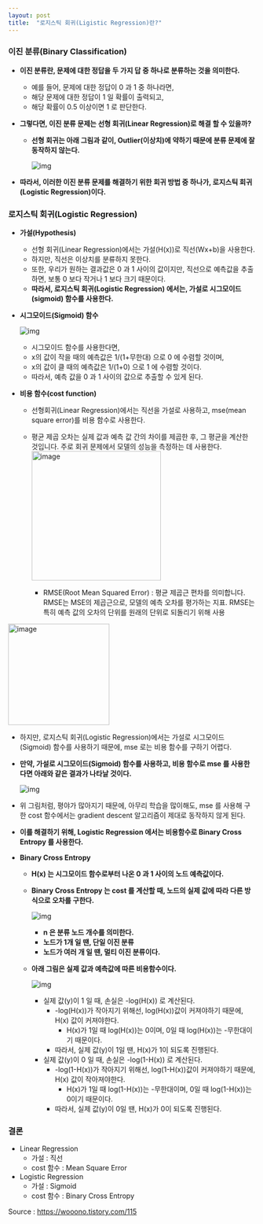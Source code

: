 ```yaml
---
layout: post
title:  "로지스틱 회귀(Ligistic Regression)란?"
---
```



### 이진 분류(Binary Classification)

- **이진 분류란, 문제에 대한 정답을 두 가지 답 중 하나로 분류하는 것을 의미한다.**

  - 예를 들어, 문제에 대한 정답이 0 과 1 중 하나라면,
  - 해당 문제에 대한 정답이 1 일 확률이 출력되고,
  - 해당 확률이 0.5 이상이면 1 로 판단한다.

- **그렇다면, 이진 분류 문제는 선형 회귀(Linear Regression)로 해결 할 수 있을까?**

  - **선형 회귀는 아래 그림과 같이, Outlier(이상치)에 약하기 때문에 분류 문제에 잘 동작하지 않는다.**

    

    ![img](https://blog.kakaocdn.net/dn/sajVc/btrmFNxTX7z/p3PrQD6cRbwotST5GR57Qk/img.png)

    

- **따라서, 이러한 이진 분류 문제를 해결하기 위한 회귀 방법 중 하나가, 로지스틱 회귀(Logistic Regression)이다.**

### 로지스틱 회귀(Logistic Regression)

- **가설(Hypothesis)**

  - 선형 회귀(Linear Regression)에서는 가설(H(x))로 직선(Wx+b)을 사용한다.
  - 하지만, 직선은 이상치를 분류하지 못한다.
  - 또한, 우리가 원하는 결과값은 0 과 1 사이의 값이지만, 직선으로 예측값을 추출하면, 보통 0 보다 작거나 1 보다 크기 때문이다.
  - **따라서, 로지스틱 회귀(Logistic Regression) 에서는, 가설로 시그모이드(sigmoid) 함수를 사용한다.**

- **시그모이드(Sigmoid) 함수**

  

  ![img](https://blog.kakaocdn.net/dn/qlDRK/btrmGg7Qebo/OTzQ5WE2IjulVGD50F4RC0/img.png)

  

  - 시그모이드 함수를 사용한다면,
  - x의 값이 작을 때의 예측값은 1/(1+무한대) 으로 0 에 수렴할 것이며,
  - x의 값이 클 때의 예측값은 1/(1+0) 으로 1 에 수렴할 것이다.
  - 따라서, 예측 값을 0 과 1 사이의 값으로 추출할 수 있게 된다.

- **비용 함수(cost function)**

  - 선형회귀(Linear Regression)에서는 직선을 가설로 사용하고, mse(mean square error)를 비용 함수로 사용한다.
  - 평균 제곱 오차는 실제 값과 예측 값 간의 차이를 제곱한 후, 그 평균을 계산한 것입니다. 주로 회귀 문제에서 모델의 성능을 측정하는 데 사용한다.
    <img width="263" alt="image" src="https://github.com/leelang7/leelang7.github.io/assets/67309088/af8922f2-6c5f-42cc-9a8a-01a993ac587e">

    * RMSE(Root Mean Squared Error) : 평균 제곱근 편차를 의미합니다. RMSE는 MSE의 제곱근으로, 모델의 예측 오차를 평가하는 지표. RMSE는 특히 예측 값의 오차의 단위를 원래의 단위로 되돌리기 위해 사용
<img width="206" alt="image" src="https://github.com/leelang7/leelang7.github.io/assets/67309088/aba0f435-ce33-49a0-89f1-4e86b51d93be">

  - 하지만, 로지스틱 회귀(Logistic Regression)에서는 가설로 시그모이드(Sigmoid) 함수를 사용하기 때문에, mse 로는 비용 함수를 구하기 어렵다.

  - **만약, 가설로 시그모이드(Sigmoid) 함수를 사용하고, 비용 함수로 mse 를 사용한다면 아래와 같은 결과가 나타날 것이다.**

    

    ![img](https://blog.kakaocdn.net/dn/vH3aD/btrmALnXY8r/AXGot9tvzxyhJ1UfisBWuK/img.png)

    

  - 위 그림처럼, 평야가 많아지기 때문에, 아무리 학습을 많이해도, mse 를 사용해 구한 cost 함수에서는 gradient descent 알고리즘이 제대로 동작하지 않게 된다.

  - **이를 해결하기 위해, Logistic Regression 에서는 비용함수로 Binary Cross Entropy 를 사용한다.**

- **Binary Cross Entropy**

  - **H(x) 는 시그모이드 함수로부터 나온 0 과 1 사이의 노드 예측값이다.**

  - **Binary Cross Entropy 는 cost 를 계산할 때, 노드의 실제 값에 따라 다른 방식으로 오차를 구한다.**

    

    ![img](https://blog.kakaocdn.net/dn/cnpFl8/btrmCOq3Vta/MgkJKWpWWA9GfDwDu62pv0/img.png)

    

    - **n 은 분류 노드 개수를 의미한다.**
    - **노드가 1개 일 땐, 단일 이진 분류**
    - **노드가 여러 개 일 땐, 멀티 이진 분류이다.**

  - **아래 그림은 실제 값과 예측값에 따른 비용함수이다.**

    

    ![img](https://blog.kakaocdn.net/dn/bj5PtG/btrmxiUc47u/KKPiRs1LhBGVKV4AHFjZq1/img.png)

    

    - 실제 값(y)이 1 일 때, 손실은 -log(H(x)) 로 계산된다.
      - -log(H(x))가 작아지기 위해선, log(H(x))값이 커져야하기 때문에, H(x) 값이 커져야한다.
        - H(x)가 1일 때 log(H(x))는 0이며, 0일 때 log(H(x))는 -무한대이기 때문이다.
      - 따라서, 실제 값(y)이 1일 땐, H(x)가 1이 되도록 진행된다.
    - 실제 값(y)이 0 일 때, 손실은 -log(1-H(x)) 로 계산된다.
      - -log(1-H(x))가 작아지기 위해선, log(1-H(x))값이 커져야하기 때문에, H(x) 값이 작아져야한다.
        - H(x)가 1일 때 log(1-H(x))는 -무한대이며, 0일 때 log(1-H(x))는 0이기 때문이다.
      - 따라서, 실제 값(y)이 0일 땐, H(x)가 0이 되도록 진행된다.

### 결론

- Linear Regression
  - 가설 : 직선
  - cost 함수 : Mean Square Error
- Logistic Regression
  - 가설 : Sigmoid
  - cost 함수 : Binary Cross Entropy

Source : https://wooono.tistory.com/115
